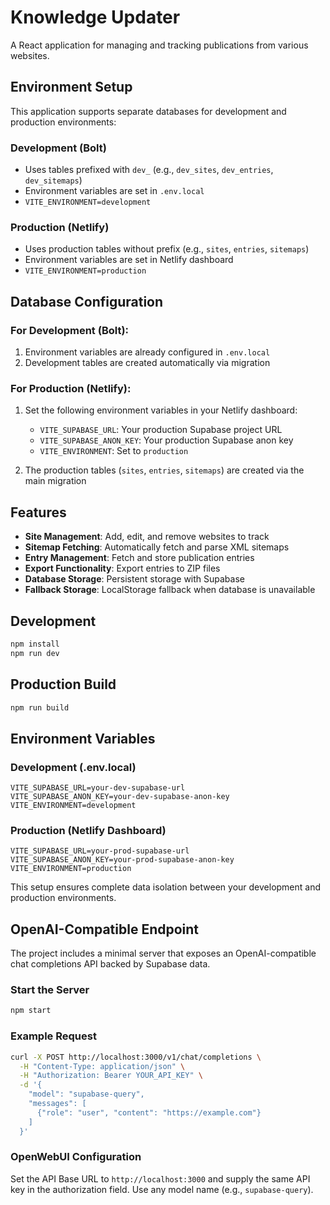 # Knowledge Updater

A React application for managing and tracking publications from various websites.

## Environment Setup

This application supports separate databases for development and production environments:

### Development (Bolt)
- Uses tables prefixed with `dev_` (e.g., `dev_sites`, `dev_entries`, `dev_sitemaps`)
- Environment variables are set in `.env.local`
- `VITE_ENVIRONMENT=development`

### Production (Netlify)
- Uses production tables without prefix (e.g., `sites`, `entries`, `sitemaps`)
- Environment variables are set in Netlify dashboard
- `VITE_ENVIRONMENT=production`

## Database Configuration

### For Development (Bolt):
1. Environment variables are already configured in `.env.local`
2. Development tables are created automatically via migration

### For Production (Netlify):
1. Set the following environment variables in your Netlify dashboard:
   - `VITE_SUPABASE_URL`: Your production Supabase project URL
   - `VITE_SUPABASE_ANON_KEY`: Your production Supabase anon key
   - `VITE_ENVIRONMENT`: Set to `production`

2. The production tables (`sites`, `entries`, `sitemaps`) are created via the main migration

## Features

- **Site Management**: Add, edit, and remove websites to track
- **Sitemap Fetching**: Automatically fetch and parse XML sitemaps
- **Entry Management**: Fetch and store publication entries
- **Export Functionality**: Export entries to ZIP files
- **Database Storage**: Persistent storage with Supabase
- **Fallback Storage**: LocalStorage fallback when database is unavailable

## Development

```bash
npm install
npm run dev
```

## Production Build

```bash
npm run build
```

## Environment Variables

### Development (.env.local)
```
VITE_SUPABASE_URL=your-dev-supabase-url
VITE_SUPABASE_ANON_KEY=your-dev-supabase-anon-key
VITE_ENVIRONMENT=development
```

### Production (Netlify Dashboard)
```
VITE_SUPABASE_URL=your-prod-supabase-url
VITE_SUPABASE_ANON_KEY=your-prod-supabase-anon-key
VITE_ENVIRONMENT=production
```

This setup ensures complete data isolation between your development and production environments.

## OpenAI-Compatible Endpoint

The project includes a minimal server that exposes an OpenAI-compatible chat completions API backed by Supabase data.

### Start the Server

```bash
npm start
```

### Example Request

```bash
curl -X POST http://localhost:3000/v1/chat/completions \
  -H "Content-Type: application/json" \
  -H "Authorization: Bearer YOUR_API_KEY" \
  -d '{
    "model": "supabase-query",
    "messages": [
      {"role": "user", "content": "https://example.com"}
    ]
  }'
```

### OpenWebUI Configuration

Set the API Base URL to `http://localhost:3000` and supply the same API key in the authorization field. Use any model name (e.g., `supabase-query`).
